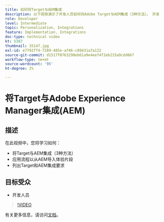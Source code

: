 ```yaml
---
title: 如何将Target与AEM集成
description: 以下视频演示了开发人员如何将Adobe Target与AEM集成（3种方法）。 开发人员将学习如何应用该流程从AEM导入体验片段，并了解Target和AEM集成要求。
role: Developer
level: Intermediate
topic: Personalization, Integrations
feature: Implementation, Integrations
doc-type: technical video
kt: 5387
thumbnail: 35147.jpg
exl-id: e7792ff4-7289-485e-af46-c89431a7a122
source-git-commit: d1517f0763290eb61a9e4eef4f2eb215a9cdd667
workflow-type: tm+mt
source-wordcount: '95'
ht-degree: 2%

---
```


# 将Target与Adobe Experience Manager集成(AEM)

## 描述

在此视频中，您将学习如何：

* 将Target与AEM集成（3种方法）
* 应用流程以从AEM导入体验片段
* 列出Target和AEM集成要求

## 目标受众

* 开发人员

>[!VIDEO](https://video.tv.adobe.com/v/35147/?quality=12)

有关更多信息，请访问[文档](https://experienceleague.adobe.com/docs/target/using/experiences/offers/aem-experience-fragments.html?lang=en)。
